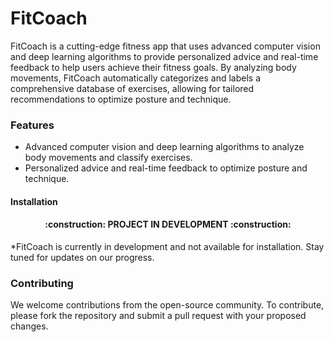 # FitCoach

FitCoach is a cutting-edge fitness app that uses advanced computer vision and deep learning algorithms to provide personalized advice and real-time feedback to help users achieve their fitness goals. By analyzing body movements, FitCoach automatically categorizes and labels a comprehensive database of exercises, allowing for tailored recommendations to optimize posture and technique.

### Features

* Advanced computer vision and deep learning algorithms to analyze body movements and classify exercises.
* Personalized advice and real-time feedback to optimize posture and technique.

#### Installation

<h4 align="center">
:construction: PROJECT IN DEVELOPMENT :construction:
</h4>

*FitCoach is currently in development and not available for installation. Stay tuned for updates on our progress.

### Contributing

We welcome contributions from the open-source community. To contribute, please fork the repository and submit a pull request with your proposed changes.


